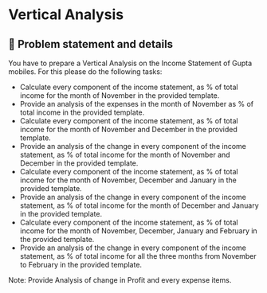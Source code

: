 # **Vertical Analysis**

## 🔰 Problem statement and details

You have to prepare a Vertical Analysis on the Income Statement of Gupta mobiles. For this please do the following tasks:
 
- Calculate every component of the income statement, as % of total income for the month of November  in the provided template.
- Provide an analysis of the expenses in the month of November as % of total income in the provided template.
- Calculate every component of the income statement, as % of total income for the month of November and December in the provided template.
- Provide an analysis of the change in every component of the income statement, as % of total income for the month of November and December in the provided template.
- Calculate every component of the income statement, as % of total income for the month of November, December and January in the provided template.
- Provide an analysis of the change in every component of the income statement, as % of total income for the month of December and January in the provided template.
- Calculate every component of the income statement, as % of total income for the month of November, December, January and February in the provided template.
- Provide an analysis of the change in every component of the income statement, as % of total income for all the three months from November to February in the provided template.

Note: Provide Analysis of change in Profit and every expense items. 
